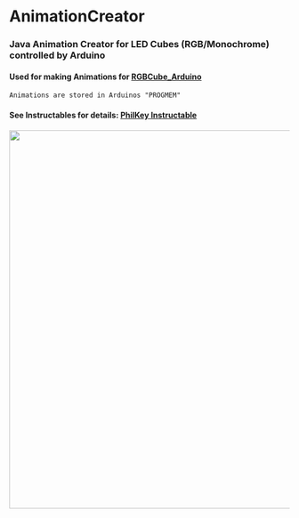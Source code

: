 # AnimationCreator 
### Java Animation Creator for LED Cubes (RGB/Monochrome) controlled by Arduino
#### Used for making Animations for [RGBCube_Arduino](https://github.com/PhilKes/RGBCube_Arduino)
    Animations are stored in Arduinos "PROGMEM"
#### See Instructables for details: [PhilKey Instructable](https://www.instructables.com/id/RGB-LED-Cube-With-Bluetooth-App-AnimationCreator/)
<img src="https://i.imgur.com/X6baJg2.gif" width="680">

